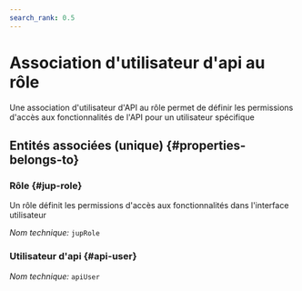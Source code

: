 ```yaml
---
search_rank: 0.5
---    
```

# Association d'utilisateur d'api au rôle
<!--- THIS FILE IS GENERATED PLEASE DO NOT EDIT IT DIRECTLY --->

Une association d'utilisateur d'API au rôle permet de définir les permissions d'accès aux fonctionnalités de l'API pour un utilisateur spécifique

<OH code="apiUserToJupRole"/>







## Entités associées (unique) {#properties-belongs-to}

### Rôle {#jup-role}

Un rôle définit les permissions d'accès aux fonctionnalités dans l'interface utilisateur

*Nom technique:* ```jupRole```
<PH code="apiUserToJupRole:jupRole"/>

### Utilisateur d'api {#api-user}



*Nom technique:* ```apiUser```
<PH code="apiUserToJupRole:apiUser"/>





